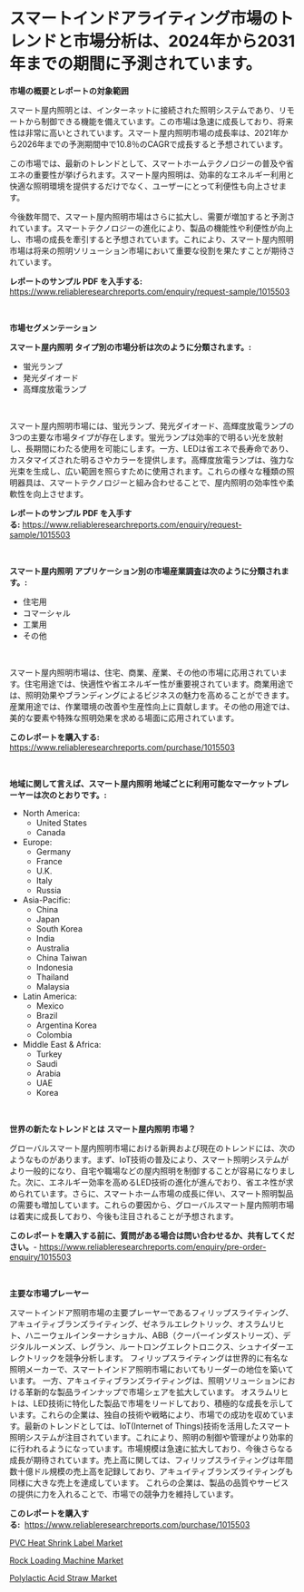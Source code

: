 <p><h1>スマートインドアライティング市場のトレンドと市場分析は、2024年から2031年までの期間に予測されています。</h1></p><p><strong>市場の概要とレポートの対象範囲</strong></p>
<p><p>スマート屋内照明とは、インターネットに接続された照明システムであり、リモートから制御できる機能を備えています。この市場は急速に成長しており、将来性は非常に高いとされています。スマート屋内照明市場の成長率は、2021年から2026年までの予測期間中で10.8％のCAGRで成長すると予想されています。</p><p>この市場では、最新のトレンドとして、スマートホームテクノロジーの普及や省エネの重要性が挙げられます。スマート屋内照明は、効率的なエネルギー利用と快適な照明環境を提供するだけでなく、ユーザーにとって利便性も向上させます。</p><p>今後数年間で、スマート屋内照明市場はさらに拡大し、需要が増加すると予測されています。スマートテクノロジーの進化により、製品の機能性や利便性が向上し、市場の成長を牽引すると予想されています。これにより、スマート屋内照明市場は将来の照明ソリューション市場において重要な役割を果たすことが期待されています。</p></p>
<p><strong>レポートのサンプル PDF を入手する:</strong> <a href="https://www.reliableresearchreports.com/enquiry/request-sample/1015503">https://www.reliableresearchreports.com/enquiry/request-sample/1015503</a></p>
<p>&nbsp;</p>
<p><strong>市場セグメンテーション</strong></p>
<p><strong>スマート屋内照明 タイプ別の市場分析は次のように分類されます。:</strong></p>
<p><ul><li>蛍光ランプ</li><li>発光ダイオード</li><li>高輝度放電ランプ</li></ul></p>
<p>&nbsp;</p>
<p><p>スマート屋内照明市場には、蛍光ランプ、発光ダイオード、高輝度放電ランプの3つの主要な市場タイプが存在します。蛍光ランプは効率的で明るい光を放射し、長期間にわたる使用を可能にします。一方、LEDは省エネで長寿命であり、カスタマイズされた明るさやカラーを提供します。高輝度放電ランプは、強力な光束を生成し、広い範囲を照らすために使用されます。これらの様々な種類の照明器具は、スマートテクノロジーと組み合わせることで、屋内照明の効率性や柔軟性を向上させます。</p></p>
<p><strong>レポートのサンプル PDF を入手する:</strong>&nbsp;<a href="https://www.reliableresearchreports.com/enquiry/request-sample/1015503">https://www.reliableresearchreports.com/enquiry/request-sample/1015503</a></p>
<p>&nbsp;</p>
<p><strong> スマート屋内照明 アプリケーション別の市場産業調査は次のように分類されます。:</strong></p>
<p><ul><li>住宅用</li><li>コマーシャル</li><li>工業用</li><li>その他</li></ul></p>
<p>&nbsp;</p>
<p><p>スマート屋内照明市場は、住宅、商業、産業、その他の市場に応用されています。住宅用途では、快適性や省エネルギー性が重要視されています。商業用途では、照明効果やブランディングによるビジネスの魅力を高めることができます。産業用途では、作業環境の改善や生産性向上に貢献します。その他の用途では、美的な要素や特殊な照明効果を求める場面に応用されています。</p></p>
<p><strong>このレポートを購入する:</strong>&nbsp; <a href="https://www.reliableresearchreports.com/purchase/1015503">https://www.reliableresearchreports.com/purchase/1015503</a></p>
<p>&nbsp;</p>
<p><strong>地域に関して言えば、スマート屋内照明 地域ごとに利用可能なマーケットプレーヤーは次のとおりです。:</strong></p>
<p><ul>
    <li>
        North America:
        <ul>
            <li>United States</li>
            <li>Canada</li>
        </ul>
    </li>
    <li>
        Europe:
        <ul>
            <li>Germany</li>
            <li>France</li>
            <li>U.K.</li>
            <li>Italy</li>
            <li>Russia</li>
        </ul>
    </li>
    <li>
        Asia-Pacific:
        <ul>
            <li>China</li>
            <li>Japan</li>
            <li>South Korea</li>
            <li>India</li>
            <li>Australia</li>
            <li>China Taiwan</li>
            <li>Indonesia</li>
            <li>Thailand</li>
            <li>Malaysia</li>
        </ul>
    </li>
    <li>
        Latin America:
        <ul>
            <li>Mexico</li>
            <li>Brazil</li>
            <li>Argentina Korea</li>
            <li>Colombia</li>
        </ul>
    </li>
    <li>
        Middle East & Africa:
        <ul>
            <li>Turkey</li>
            <li>Saudi</li>
            <li>Arabia</li>
            <li>UAE</li>
            <li>Korea</li>
        </ul>
    </li>
    </ul></p>
<p>&nbsp;</p>
<p><strong>世界の新たなトレンドとは スマート屋内照明 市場？</strong></p>
<p><p>グローバルスマート屋内照明市場における新興および現在のトレンドには、次のようなものがあります。まず、IoT技術の普及により、スマート照明システムがより一般的になり、自宅や職場などの屋内照明を制御することが容易になりました。次に、エネルギー効率を高めるLED技術の進化が進んでおり、省エネ性が求められています。さらに、スマートホーム市場の成長に伴い、スマート照明製品の需要も増加しています。これらの要因から、グローバルスマート屋内照明市場は着実に成長しており、今後も注目されることが予想されます。</p></p>
<p><strong>このレポートを購入する前に、質問がある場合は問い合わせるか、共有してください。</strong>- <a href="https://www.reliableresearchreports.com/enquiry/pre-order-enquiry/1015503">https://www.reliableresearchreports.com/enquiry/pre-order-enquiry/1015503</a></p>
<p>&nbsp;</p>
<p><strong>主要な市場プレーヤー</strong></p>
<p><p>スマートインドア照明市場の主要プレーヤーであるフィリップスライティング、アキュイティブランズライティング、ゼネラルエレクトリック、オスラムリヒト、ハニーウェルインターナショナル、ABB（クーパーインダストリーズ）、デジタルルーメンズ、レグラン、ルートロングエレクトロニクス、シュナイダーエレクトリックを競争分析します。 フィリップスライティングは世界的に有名な照明メーカーで、スマートインドア照明市場においてもリーダーの地位を築いています。 一方、アキュイティブランズライティングは、照明ソリューションにおける革新的な製品ラインナップで市場シェアを拡大しています。 オスラムリヒトは、LED技術に特化した製品で市場をリードしており、積極的な成長を示しています。これらの企業は、独自の技術や戦略により、市場での成功を収めています。最新のトレンドとしては、IoT(Internet of Things)技術を活用したスマート照明システムが注目されています。これにより、照明の制御や管理がより効率的に行われるようになっています。市場規模は急速に拡大しており、今後さらなる成長が期待されています。売上高に関しては、フィリップスライティングは年間数十億ドル規模の売上高を記録しており、アキュイティブランズライティングも同様に大きな売上を達成しています。 これらの企業は、製品の品質やサービスの提供に力を入れることで、市場での競争力を維持しています。</p></p>
<p><strong>このレポートを購入する:</strong>&nbsp;&nbsp;<a href="https://www.reliableresearchreports.com/purchase/1015503">https://www.reliableresearchreports.com/purchase/1015503</a></p>
<p><p><a href="https://github.com/fiixsa/Market-Research-Report-List-1/blob/main/pvc-heat-shrink-label-market.md">PVC Heat Shrink Label Market</a></p><p><a href="https://sore-arch-6db.notion.site/Rock-Loading-Machine-Market-Provides-a-Comprehensive-Analysis-Including-a-Macro-Overview-of-the-Mark-ad4da2283ae54a9aac56b99ca4262b86">Rock Loading Machine Market</a></p><p><a href="https://github.com/Airanohannonzb68e5pb53oc1/Market-Research-Report-List-1/blob/main/polylactic-acid-straw-market.md">Polylactic Acid Straw Market</a></p></p>